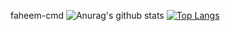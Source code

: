  faheem-cmd
![Anurag's github stats](https://github-readme-stats.vercel.app/api?username=faheem-cmd&show_icons=true&theme=radical)
[![Top Langs](https://github-readme-stats.vercel.app/api/top-langs/?username=faheem-cmd&layout=compact)](https://github.com/faheem-cmd/github-readme-stats)
